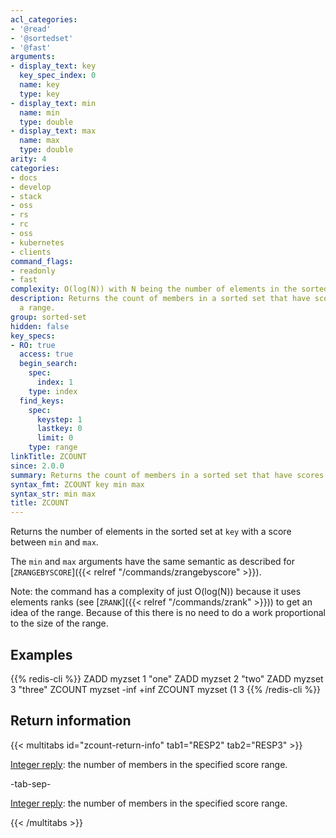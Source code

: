 ```yaml
---
acl_categories:
- '@read'
- '@sortedset'
- '@fast'
arguments:
- display_text: key
  key_spec_index: 0
  name: key
  type: key
- display_text: min
  name: min
  type: double
- display_text: max
  name: max
  type: double
arity: 4
categories:
- docs
- develop
- stack
- oss
- rs
- rc
- oss
- kubernetes
- clients
command_flags:
- readonly
- fast
complexity: O(log(N)) with N being the number of elements in the sorted set.
description: Returns the count of members in a sorted set that have scores within
  a range.
group: sorted-set
hidden: false
key_specs:
- RO: true
  access: true
  begin_search:
    spec:
      index: 1
    type: index
  find_keys:
    spec:
      keystep: 1
      lastkey: 0
      limit: 0
    type: range
linkTitle: ZCOUNT
since: 2.0.0
summary: Returns the count of members in a sorted set that have scores within a range.
syntax_fmt: ZCOUNT key min max
syntax_str: min max
title: ZCOUNT
---
```

Returns the number of elements in the sorted set at `key` with a score between
`min` and `max`.

The `min` and `max` arguments have the same semantic as described for
[`ZRANGEBYSCORE`]({{< relref "/commands/zrangebyscore" >}}).

Note: the command has a complexity of just O(log(N)) because it uses elements ranks (see [`ZRANK`]({{< relref "/commands/zrank" >}})) to get an idea of the range. Because of this there is no need to do a work proportional to the size of the range.

## Examples

{{% redis-cli %}}
ZADD myzset 1 "one"
ZADD myzset 2 "two"
ZADD myzset 3 "three"
ZCOUNT myzset -inf +inf
ZCOUNT myzset (1 3
{{% /redis-cli %}}

## Return information

{{< multitabs id="zcount-return-info" 
    tab1="RESP2" 
    tab2="RESP3" >}}

[Integer reply](../../develop/reference/protocol-spec#integers): the number of members in the specified score range.

-tab-sep-

[Integer reply](../../develop/reference/protocol-spec#integers): the number of members in the specified score range.

{{< /multitabs >}}
